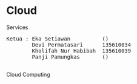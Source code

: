 # Cloud
Services
<pre>
Ketua : Eka Setiawan          ()
        Devi Permatasari      135610034
        Kholifah Nur Habibah  135610039
        Panji Pamungkas       ()
        </pre>
Cloud Computing
